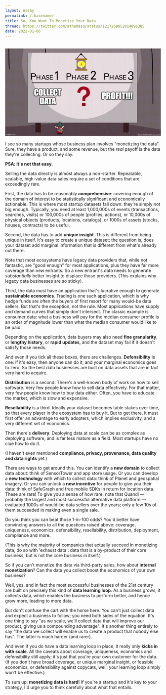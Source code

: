 ```yaml
---
layout: essay
permalink: /:basename/
title: So, You Want To Monetize Your Data
thread: https://twitter.com/athomasq/status/1217269852014096385
date: 2022-01-06
---
```


<br/>

<img src="/assets/img/underpants-gnomes.jpeg" alt="collect-data-profit" class="image">

I see so many startups whose business plan involves "monetizing the data". Sure, they have a product, and some revenue, but the *real* payoff is the data they're collecting. Or so they say.

**PSA: it's not that easy.**

Selling the data directly is almost always a non-starter. Repeatable, scalable, high-value data sales require a set of conditions that are exceedingly rare. 

First, the data has to be reasonably **comprehensive**: covering enough of the domain of interest to be statistically significant and economically actionable. This is where most startup datasets fall down: they're simply not big enough. Typically, you need at least 1,000,000s of events (transactions, searches, visits) or 100,000s of people (profiles, actions), or 10,000s of physical objects (products, locations, catalogs), or 1000s of assets (stocks, houses, contracts) to be useful.

Second, the data has to add **unique insight**. This is different from being unique in itself. It's easy to create a unique dataset; the question is, does your dataset add marginal information that is different from what's already out there. 

Note that most ecosystems have legacy data providers that, while not fantastic, are "good enough" for most applications, plus they have far more coverage than new entrants. So a new entrant's data needs to generate *substantially* better insight to displace those providers. (This explains why legacy data businesses are so sticky). 

Third, the data must have an application that's lucrative enough to generate **sustainable economics**. Trading is one such application, which is why hedge funds are often the buyers of first resort for many would-be data sellers. But that's the exception, not the rule. Most applications have supply and demand curves that simply don't intersect. The classic example is consumer data: what a business will pay for the median consumer profile is an order of magnitude lower than what the median consumer would like to be paid.

Depending on the application, data buyers may also need **fine granularity**, or **lengthy history**, or **rapid updates**, and the dataset may fail if it doesn't satisfy those needs.

And even if you tick all these boxes, there are challenges. **Defensibility** is one: if it's easy, then anyone can do it, and your marginal economics goes to zero. So the best data businesses are built on data assets that are in fact very hard to acquire. 

**Distribution** is a second. There's a well-known body of work on how to sell software. Very few people know how to sell data effectively. For that matter, very few people know how to buy data either. Often, you have to educate the market, which is slow and expensive. 

**Resellability** is a third. Ideally your dataset becomes table stakes over time, so that every player in the ecosystem has to buy it. But to get there, it must first offer an advantage to early adopters, which implies exclusivity, and a very different set of economics. 

Then there's **delivery**. Deploying data at scale can be as complex as deploying software, and is far less mature as a field. Most startups have no clue how to do it. 

(I haven't even mentioned **compliance, privacy, provenance, data quality and data rights** yet.)  

There are ways to get around this. You can identify a **new domain** to collect data about: think of SensorTower and app store usage.  Or you can develop a **new technology** with which to collect data: think of Planet and geospatial imagery.  Or you can unlock a **new incentive** for people to give you their data: think of SafeGraph and free mobile SDKs in return for location data.  These are rare!  To give you a sense of how rare, note that Quandl — probably the largest and most successful alternative data platform — evaluated 1000s of would-be data sellers over the years; only a few 10s of them succeeded in making even a single sale. 

Do you think you can beat those 1-in-100 odds? You'd better have convincing answers to all the questions raised above: coverage, uniqueness, economics, defensibility, resellability, distribution, deployment, compliance and more. 

(This is why the majority of companies that actually succeed in monetizing data, do so with 'exhaust data': data that is a by-product of their core business, but is not the core business in itself.)

So if you can't monetize the data via third-party sales, how about **internal monetization**?  Can the data you collect boost the economics of your own business?

Well, yes, and in fact the most successful businesses of the 21st century are built on precisely this kind of **data learning loop**. As a business grows, it collects data, which enables the business to perform better, and hence grow more, leading to more data. 

But don't confuse the cart with the horse here. You can't just collect data and expect a business to follow; you need both sides of the equation. It's one thing to say "as we scale, we'll collect data that will improve our product, giving us a compounding advantage". It's another thing entirely to say "the data we collect will enable us to create a product that nobody else has". The latter is much harder (and rarer). 

And even if you do have a data learning loop in place, it really only **kicks in with scale**. All the caveats about coverage, uniqueness, economics and defensibility still apply; it's just that you're your own customer for the data. (If you don't have broad coverage, or unique marginal insight, or feasible economics, or defensibility against copycats, well, your learning loop simply won't be effective.)

To sum up: **monetizing data is hard!** If you're a startup and it's key to your strategy, I'd urge you to think carefully about what that entails.
 
<br/>
<br/>
<br/>

